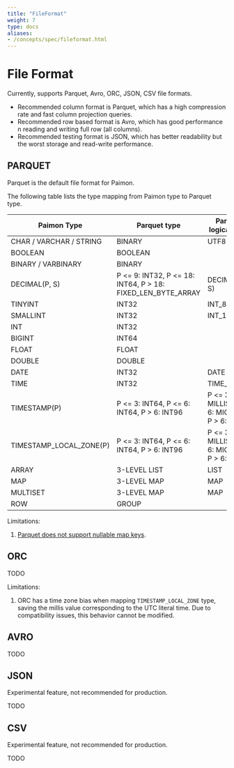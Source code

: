 ```yaml
---
title: "FileFormat"
weight: 7
type: docs
aliases:
- /concepts/spec/fileformat.html
---
```

<!--
Licensed to the Apache Software Foundation (ASF) under one
or more contributor license agreements.  See the NOTICE file
distributed with this work for additional information
regarding copyright ownership.  The ASF licenses this file
to you under the Apache License, Version 2.0 (the
"License"); you may not use this file except in compliance
with the License.  You may obtain a copy of the License at

  http://www.apache.org/licenses/LICENSE-2.0

Unless required by applicable law or agreed to in writing,
software distributed under the License is distributed on an
"AS IS" BASIS, WITHOUT WARRANTIES OR CONDITIONS OF ANY
KIND, either express or implied.  See the License for the
specific language governing permissions and limitations
under the License.
-->

# File Format

Currently, supports Parquet, Avro, ORC, JSON, CSV file formats.
- Recommended column format is Parquet, which has a high compression rate and fast column projection queries.
- Recommended row based format is Avro, which has good performance n reading and writing full row (all columns).
- Recommended testing format is JSON, which has better readability but the worst storage and read-write performance.

## PARQUET

Parquet is the default file format for Paimon.

The following table lists the type mapping from Paimon type to Parquet type.

<table class="table table-bordered">
    <thead>
      <tr>
        <th class="text-left">Paimon Type</th>
        <th class="text-center">Parquet type</th>
        <th class="text-center">Parquet logical type</th>
      </tr>
    </thead>
    <tbody>
    <tr>
      <td>CHAR / VARCHAR / STRING</td>
      <td>BINARY</td>
      <td>UTF8</td>
    </tr>
    <tr>
      <td>BOOLEAN</td>
      <td>BOOLEAN</td>
      <td></td>
    </tr>
    <tr>
      <td>BINARY / VARBINARY</td>
      <td>BINARY</td>
      <td></td>
    </tr>
    <tr>
      <td>DECIMAL(P, S)</td>
      <td>P <= 9: INT32, P <= 18: INT64, P > 18: FIXED_LEN_BYTE_ARRAY</td>
      <td>DECIMAL(P, S)</td>
    </tr>
    <tr>
      <td>TINYINT</td>
      <td>INT32</td>
      <td>INT_8</td>
    </tr>
    <tr>
      <td>SMALLINT</td>
      <td>INT32</td>
      <td>INT_16</td>
    </tr>
    <tr>
      <td>INT</td>
      <td>INT32</td>
      <td></td>
    </tr>
    <tr>
      <td>BIGINT</td>
      <td>INT64</td>
      <td></td>
    </tr>
    <tr>
      <td>FLOAT</td>
      <td>FLOAT</td>
      <td></td>
    </tr>
    <tr>
      <td>DOUBLE</td>
      <td>DOUBLE</td>
      <td></td>
    </tr>
    <tr>
      <td>DATE</td>
      <td>INT32</td>
      <td>DATE</td>
    </tr>
    <tr>
      <td>TIME</td>
      <td>INT32</td>
      <td>TIME_MILLIS</td>
    </tr>
    <tr>
      <td>TIMESTAMP(P)</td>
      <td>P <= 3: INT64, P <= 6: INT64, P > 6: INT96</td>
      <td>P <= 3: MILLIS, P <= 6: MICROS, P > 6: NONE</td>
    </tr>
    <tr>
      <td>TIMESTAMP_LOCAL_ZONE(P)</td>
      <td>P <= 3: INT64, P <= 6: INT64, P > 6: INT96</td>
      <td>P <= 3: MILLIS, P <= 6: MICROS, P > 6: NONE</td>
    </tr>
    <tr>
      <td>ARRAY</td>
      <td>3-LEVEL LIST</td>
      <td>LIST</td>
    </tr>
    <tr>
      <td>MAP</td>
      <td>3-LEVEL MAP</td>
      <td>MAP</td>
    </tr>
    <tr>
      <td>MULTISET</td>
      <td>3-LEVEL MAP</td>
      <td>MAP</td>
    </tr>
    <tr>
      <td>ROW</td>
      <td>GROUP</td>
      <td></td>
    </tr>
    </tbody>
</table>

Limitations:
1. [Parquet does not support nullable map keys](https://github.com/apache/parquet-format/blob/master/LogicalTypes.md#maps).

## ORC

TODO

Limitations:
1. ORC has a time zone bias when mapping `TIMESTAMP_LOCAL_ZONE` type, saving the millis value corresponding to the UTC
   literal time. Due to compatibility issues, this behavior cannot be modified.

## AVRO

TODO

## JSON

Experimental feature, not recommended for production.

TODO

## CSV

Experimental feature, not recommended for production.

TODO
